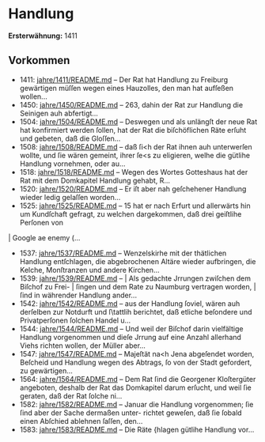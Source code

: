 # Handlung

**Ersterwähnung:** 1411

## Vorkommen
- 1411: [jahre/1411/README.md](../jahre/1411/README.md) – Der Rat hat Handlung zu Freiburg gewärtigen müſſen
wegen eines Hauzolles, den man hat aufſeßen wollen...
- 1450: [jahre/1450/README.md](../jahre/1450/README.md) – 263, dahin der Rat zur Handlung die Seinigen auh
abfertigt...
- 1504: [jahre/1504/README.md](../jahre/1504/README.md) – Deswegen und als unlängſt
der neue Rat hat konfirmiert werden ſollen, hat der Rat
die biſchöflichen Räte erſuht und gebeten, daß die Gloſſen...
- 1508: [jahre/1508/README.md](../jahre/1508/README.md) – daß ſi<h der Rat
ihnen auh unterwerſen wollte, und ſie wären gemeint,
ihrer ſe<s zu eligieren, welhe die gütlihe Handlung
vornehmen, oder au...
- 1518: [jahre/1518/README.md](../jahre/1518/README.md) – Wegen des Wortes Gotteshaus hat der Rat mit dem
Domkapitel Handlung gehabt, R...
- 1520: [jahre/1520/README.md](../jahre/1520/README.md) – Er iſt aber nah geſchehener
Handlung wieder ledig gelaſſen worden...
- 1525: [jahre/1525/README.md](../jahre/1525/README.md) – 15 hat er
nach Erfurt und allerwärts hin um Kundſchaft gefragt, zu
welchen dargekommen, daß drei geiſtlihe Perſonen von

|
Google ae enemy (...
- 1537: [jahre/1537/README.md](../jahre/1537/README.md) – Wenzelskirhe mit der thätlichen
Handlung entſchlagen, die abgebrochenen Altäre wieder
aufbringen, die Kelche, Monſtranzen und andere Kirchen...
- 1539: [jahre/1539/README.md](../jahre/1539/README.md) – |
Als gedachte Jrrungen zwiſchen dem Biſchof zu Frei- |
ſingen und dem Rate zu Naumburg vertragen worden, |
ſind in währender Handlung ander...
- 1542: [jahre/1542/README.md](../jahre/1542/README.md) – aus der Handlung ſoviel, wären auh derſelben
zur Notdurft und ſ\tattlih berichtet, daß etliche beſondere
und Privatperſonen ſolchen Handel u...
- 1544: [jahre/1544/README.md](../jahre/1544/README.md) – Und
weil der Biſchof darin vielfältige Handlung vorgenommen
und dieſe Jrrung auf eine Anzahl allerhand Viehs richten
wollen, der Müller aber...
- 1547: [jahre/1547/README.md](../jahre/1547/README.md) – Majeſtät na<h Jena
abgeſendet worden, Beſcheid und Handlung wegen des
Abtrags, ſo von der Stadt gefordert, zu gewärtigen...
- 1564: [jahre/1564/README.md](../jahre/1564/README.md) – Dem Rat ſind die Georgener Kloſtergüter angeboten,
deshalb der Rat das Domkapitel darum erſucht, und weil
ſie geraten, daß der Rat ſolche ni...
- 1582: [jahre/1582/README.md](../jahre/1582/README.md) – Januar die Handlung
vorgenommen; ſie ſind aber der Sache dermaßen unter-
richtet geweſen, daß ſie ſobald einen Abſchied ablehnen
ſaſſen, den...
- 1583: [jahre/1583/README.md](../jahre/1583/README.md) – Die Räte \{hlagen gütlihe Handlung vor...
